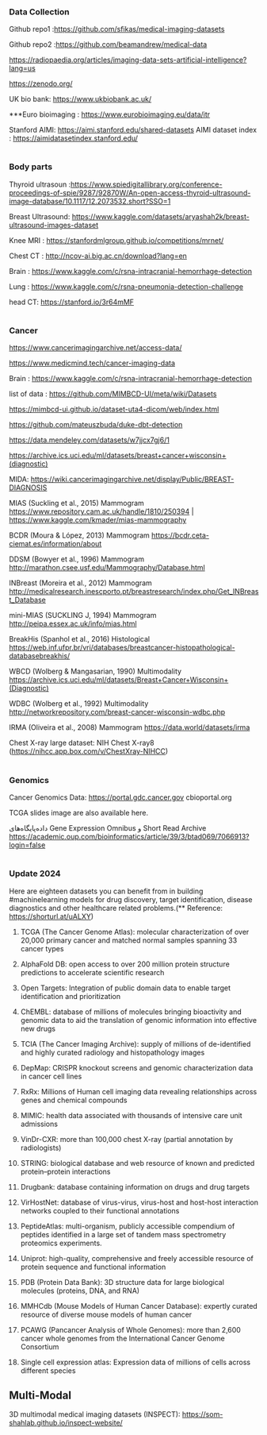 ### Data Collection   

Github repo1 :https://github.com/sfikas/medical-imaging-datasets
                 
Github repo2 :https://github.com/beamandrew/medical-data

https://radiopaedia.org/articles/imaging-data-sets-artificial-intelligence?lang=us

https://zenodo.org/

UK bio bank:  https://www.ukbiobank.ac.uk/

***Euro bioimaging : https://www.eurobioimaging.eu/data/itr


Stanford AIMI: https://aimi.stanford.edu/shared-datasets
AIMI dataset index : https://aimidatasetindex.stanford.edu/


#
### Body parts

Thyroid ultrasoun :https://www.spiedigitallibrary.org/conference-proceedings-of-spie/9287/92870W/An-open-access-thyroid-ultrasound-image-database/10.1117/12.2073532.short?SSO=1

Breast Ultrasound: https://www.kaggle.com/datasets/aryashah2k/breast-ultrasound-images-dataset

Knee MRI : https://stanfordmlgroup.github.io/competitions/mrnet/

Chest CT : http://ncov-ai.big.ac.cn/download?lang=en

Brain : https://www.kaggle.com/c/rsna-intracranial-hemorrhage-detection

Lung : https://www.kaggle.com/c/rsna-pneumonia-detection-challenge

head CT: https://stanford.io/3r64mMF

#
### Cancer 
https://www.cancerimagingarchive.net/access-data/

https://www.medicmind.tech/cancer-imaging-data

Brain : https://www.kaggle.com/c/rsna-intracranial-hemorrhage-detection

list of data : https://github.com/MIMBCD-UI/meta/wiki/Datasets

https://mimbcd-ui.github.io/dataset-uta4-dicom/web/index.html

https://github.com/mateuszbuda/duke-dbt-detection

https://data.mendeley.com/datasets/w7jjcx7gj6/1

https://archive.ics.uci.edu/ml/datasets/breast+cancer+wisconsin+(diagnostic)

MIDA: https://wiki.cancerimagingarchive.net/display/Public/BREAST-DIAGNOSIS

MIAS (Suckling et al., 2015)	Mammogram	https://www.repository.cam.ac.uk/handle/1810/250394   |   https://www.kaggle.com/kmader/mias-mammography

BCDR (Moura & López, 2013)	Mammogram	https://bcdr.ceta-ciemat.es/information/about

DDSM (Bowyer et al., 1996)	Mammogram	http://marathon.csee.usf.edu/Mammography/Database.html

INBreast (Moreira et al., 2012)	Mammogram	http://medicalresearch.inescporto.pt/breastresearch/index.php/Get_INBreast_Database

mini-MIAS (SUCKLING J, 1994)	Mammogram	http://peipa.essex.ac.uk/info/mias.html

BreakHis (Spanhol et al., 2016)	Histological	https://web.inf.ufpr.br/vri/databases/breastcancer-histopathological-databasebreakhis/

WBCD (Wolberg & Mangasarian, 1990)	Multimodality	https://archive.ics.uci.edu/ml/datasets/Breast+Cancer+Wisconsin+(Diagnostic)

WDBC (Wolberg et al., 1992)	Multimodality	http://networkrepository.com/breast-cancer-wisconsin-wdbc.php

IRMA (Oliveira et al., 2008)	Mammogram	https://data.world/datasets/irma

Chest X-ray large dataset: NIH Chest X-ray8 (https://nihcc.app.box.com/v/ChestXray-NIHCC) 


#
### Genomics
Cancer Genomics Data: https://portal.gdc.cancer.gov
cbioportal.org


TCGA slides image are also available here.


داده‌پایگاه‌های Gene Expression Omnibus و Short Read Archive
https://academic.oup.com/bioinformatics/article/39/3/btad069/7066913?login=false



#
### Update 2024



Here are eighteen datasets you can benefit from in building #machinelearning models for drug discovery, target identification, disease diagnostics and other healthcare related problems.(** Reference: https://shorturl.at/uALXY)

  
  1. TCGA (The Cancer Genome Atlas): molecular characterization of over 20,000 primary cancer and matched normal samples spanning 33 cancer types 
  
  2. AlphaFold DB: open access to over 200 million protein structure predictions to accelerate scientific research
  
  3. Open Targets: Integration of public domain data to enable target identification and prioritization
  
  4. ChEMBL: database of millions of molecules bringing bioactivity and genomic data to aid the translation of genomic information into effective new drugs
  
  5. TCIA (The Cancer Imaging Archive): supply of millions of de-identified and highly curated radiology and histopathology images
  
  6. DepMap: CRISPR knockout screens and genomic characterization data in cancer cell lines
  
  7. RxRx: Millions of Human cell imaging data revealing relationships across genes and chemical compounds 
  
  8. MIMIC: health data associated with thousands of intensive care unit admissions
  
  9. VinDr-CXR: more than 100,000 chest X-ray (partial annotation by radiologists)
  
  10. STRING: biological database and web resource of known and predicted protein–protein interactions
  
  11. Drugbank: database containing information on drugs and drug targets
  
  12. VirHostNet: database of virus-virus, virus-host and host-host interaction networks coupled to their functional annotations
  
  13. PeptideAtlas: multi-organism, publicly accessible compendium of peptides identified in a large set of tandem mass spectrometry proteomics experiments.
  
  14. Uniprot: high-quality, comprehensive and freely accessible resource of protein sequence and functional information
  
  15. PDB (Protein Data Bank): 3D structure data for large biological molecules (proteins, DNA, and RNA)
  
  16. MMHCdb (Mouse Models of Human Cancer Database): expertly curated resource of diverse mouse models of human cancer
  
  17. PCAWG (Pancancer Analysis of Whole Genomes): more than 2,600 cancer whole genomes from the International Cancer Genome Consortium
  
  18. Single cell expression atlas: Expression data of millions of cells across different species




## Multi-Modal

  3D multimodal medical imaging datasets (INSPECT):  https://som-shahlab.github.io/inspect-website/


